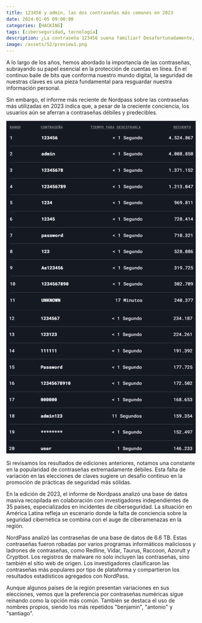 ```yaml
---
title: 123456 y admin, las dos contraseñas más comunes en 2023
date: 2024-01-05 09:00:00 
categories: [HACKING]
tags: [ciberseguridad, tecnología]
description: ¿La contraseña 123456 suena familiar? Desafortunadamente, sigue encabezando la lista de las más utilizadas a nivel global y subraya la necesidad urgente de concientizar sobre prácticas de seguridad más robustas.
image: /assets/52/preview1.png
---
```


A lo largo de los años, hemos abordado la importancia de las contraseñas, subrayando su papel esencial en la protección de cuentas en línea. En el continuo baile de bits que conforma nuestro mundo digital, la seguridad de nuestras claves es una pieza fundamental para resguardar nuestra información personal.

Sin embargo, el informe más reciente de Nordpass sobre las contraseñas más utilizadas en 2023 indica que, a pesar de la creciente conciencia, los usuarios aún se aferran a contraseñas débiles y predecibles.

![Imagen-01](/assets/52/001.png)

Si revisamos los resultados de ediciones anteriores, notamos una constante en la popularidad de contraseñas extremadamente débiles. Esta falta de variación en las elecciones de claves sugiere un desafío continuo en la promoción de prácticas de seguridad más sólidas.

En la edición de 2023, el informe de Nordpass analizó una base de datos masiva recopilada en colaboración con investigadores independientes de 35 países, especializados en incidentes de ciberseguridad. La situación en América Latina refleja un escenario donde la falta de conciencia sobre la seguridad cibernética se combina con el auge de ciberamenazas en la región.

NordPass analizó las contraseñas de una base de datos de 6.6 TB. Estas contraseñas fueron robadas por varios programas informáticos maliciosos y ladrones de contraseñas, como Redline, Vidar, Taurus, Raccoon, Azorult y Cryptbot. Los registros de malware no solo incluyen las contraseñas, sino también el sitio web de origen. Los investigadores clasificaron las contraseñas más populares por tipo de plataforma y compartieron los resultados estadísticos agregados con NordPass.

Aunque algunos países de la región presentan variaciones en sus elecciones, vemos que la preferencia por contraseñas numéricas sigue reinando como la opción más común. También se destaca el uso de nombres propios, siendo los más repetidos "benjamin", "antonio" y "santiago".
